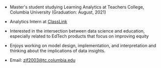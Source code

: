 * Master's student studying Learning Analytics at Teachers College, Columbia University (Graduation: August, 2021)

* Analytics Intern at [ClassLink](https://www.classlink.com/)

* Interested in the intersection between data science and education, especially related to EdTech products that focus on improving equity

* Enjoys working on model design, implementation, and interpretation and thinking about the implications of data insights.

* Email: zjf2003@tc.columbia.edu

<!---
zjf2003tc/zjf2003tc is a ✨ special ✨ repository because its `README.md` (this file) appears on your GitHub profile.
You can click the Preview link to take a look at your changes.
--->
